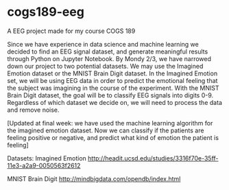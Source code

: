 # cogs189-eeg


A EEG project made for my course COGS 189

Since we have experience in data science and machine learning we decided to find an EEG signal dataset, and generate meaningful results through Python on Jupyter Notebook.
By Mondy 2/3, we have narrowed down our project to two potential datasets. We may use the Imagined Emotion dataset or the MNIST Brain Digit dataset.  In the Imagined Emotion set, we will be using EEG data in order to predict the emotional feeling that the subject was imagining in the course of the experiment.  With the MNIST Brain Digit dataset, the goal will be to classify EEG signals into digits 0-9.  Regardless of which dataset we decide on, we will need to process the data and remove noise.

[Updated at final week: we have used the machine learning algorithm for the imagined emotion dataset. Now we can classify if the patients are feeling positive or negative, and predict what kind of emotion the patient is feeling]

Datasets:
Imagined Emotion
http://headit.ucsd.edu/studies/3316f70e-35ff-11e3-a2a9-0050563f2612

MNIST Brain Digit
http://mindbigdata.com/opendb/index.html




